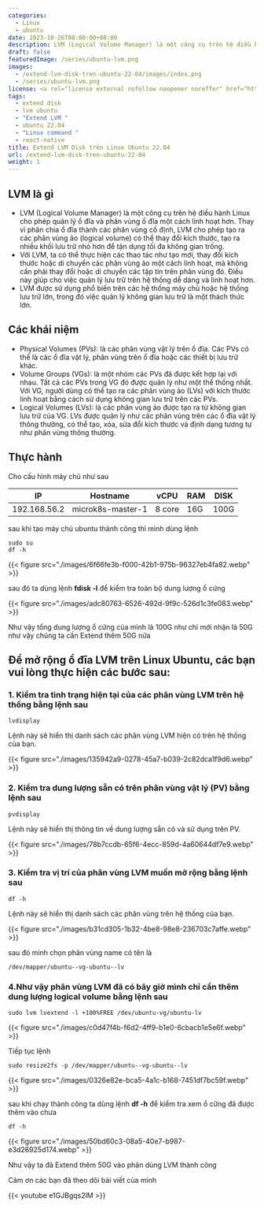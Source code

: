 ```yaml
---
categories:
  - Linux
  - ubuntu
date: 2023-10-26T08:00:00+08:00
description: LVM (Logical Volume Manager) là một công cụ trên hệ điều hành Linux cho phép quản lý ổ đĩa và phân vùng ổ đĩa một cách linh hoạt hơn. Thay vì phân chia ổ đĩa thành các phân vùng cố định, LVM cho phép tạo ra các phân vùng ảo (logical volume) có thể thay đổi kích thước, tạo ra nhiều khối lưu trữ nhỏ hơn để tận dụng tối đa không gian trống.
draft: false
featuredImage: /series/ubuntu-lvm.png
images:
  - /extend-lvm-disk-tren-ubuntu-22-04/images/index.png
  - /series/ubuntu-lvm.png
license: <a rel="license external nofollow noopener noreffer" href="https://creativecommons.org/licenses/by-nc/4.0/" target="_blank">CC BY-NC 4.0</a>
tags:
  - extend disk
  - lvm ubuntu
  - "Extend LVM "
  - ubuntu 22.04
  - "Linux command "
  - react-native
title: Extend LVM Disk trên Linux Ubuntu 22.04
url: /extend-lvm-disk-tren-ubuntu-22-04
weight: 1
---
```


## LVM là gì

- LVM (Logical Volume Manager) là một công cụ trên hệ điều hành Linux cho phép quản lý ổ đĩa và phân vùng ổ đĩa một cách linh hoạt hơn. Thay vì phân chia ổ đĩa thành các phân vùng cố định, LVM cho phép tạo ra các phân vùng ảo (logical volume) có thể thay đổi kích thước, tạo ra nhiều khối lưu trữ nhỏ hơn để tận dụng tối đa không gian trống.
- Với LVM, ta có thể thực hiện các thao tác như tạo mới, thay đổi kích thước hoặc di chuyển các phân vùng ảo một cách linh hoạt, mà không cần phải thay đổi hoặc di chuyển các tập tin trên phân vùng đó. Điều này giúp cho việc quản lý lưu trữ trên hệ thống dễ dàng và linh hoạt hơn.
- LVM được sử dụng phổ biến trên các hệ thống máy chủ hoặc hệ thống lưu trữ lớn, trong đó việc quản lý không gian lưu trữ là một thách thức lớn.

## Các khái niệm

- Physical Volumes (PVs): là các phân vùng vật lý trên ổ đĩa. Các PVs có thể là các ổ đĩa vật lý, phân vùng trên ổ đĩa hoặc các thiết bị lưu trữ khác.
- Volume Groups (VGs): là một nhóm các PVs đã được kết hợp lại với nhau. Tất cả các PVs trong VG đó được quản lý như một thể thống nhất. Với VG, người dùng có thể tạo ra các phân vùng ảo (LVs) với kích thước linh hoạt bằng cách sử dụng không gian lưu trữ trên các PVs.
- Logical Volumes (LVs): là các phân vùng ảo được tạo ra từ không gian lưu trữ của VG. LVs được quản lý như các phân vùng trên các ổ đĩa vật lý thông thường, có thể tạo, xóa, sửa đổi kích thước và định dạng tương tự như phân vùng thông thường.

## Thực hành

Cho cấu hình máy chủ như sau

| IP           | Hostname          | vCPU   | RAM | DISK |
| ------------ | ----------------- | ------ | --- | ---- |
| 192.168.56.2 | microk8s-master-1 | 8 core | 16G | 100G |

sau khi tạo máy chủ ubuntu thành công thì mình dùng lệnh

```
sudo su
df -h
```

{{< figure src="./images/6f66fe3b-f000-42b1-975b-96327eb4fa82.webp" >}}

sau đó ta dùng lệnh **fdisk -l** để kiểm tra toàn bộ dung lượng ổ cứng

{{< figure src="./images/adc80763-6526-492d-9f9c-526d1c3fe083.webp" >}}

Như vậy tổng dung lượng ổ cứng của mình là 100G như chỉ mới nhận là 50G như vậy chúng ta cần Extend thêm 50G nữa

## Để mở rộng ổ đĩa LVM trên Linux Ubuntu, các bạn vui lòng thực hiện các bước sau:

### 1. Kiểm tra tình trạng hiện tại của các phân vùng LVM trên hệ thống bằng lệnh sau

```
lvdisplay
```

Lệnh này sẽ hiển thị danh sách các phân vùng LVM hiện có trên hệ thống của bạn.

{{< figure src="./images/135942a9-0278-45a7-b039-2c82dca1f9d6.webp" >}}

### 2. Kiểm tra dung lượng sẵn có trên phân vùng vật lý (PV) bằng lệnh sau

```
pvdisplay
```

Lệnh này sẽ hiển thị thông tin về dung lượng sẵn có và sử dụng trên PV.

{{< figure src="./images/78b7ccdb-65f6-4ecc-859d-4a60644df7e9.webp" >}}

### 3. Kiểm tra vị trí của phân vùng LVM muốn mở rộng bằng lệnh sau

```
df -h
```

Lệnh này sẽ hiển thị danh sách các phân vùng trên hệ thống của bạn.

{{< figure src="./images/b31cd305-1b32-4be8-98e8-236703c7affe.webp" >}}

sau đó mình chọn phân vùng name có tên là

```
/dev/mapper/ubuntu--vg-ubuntu--lv
```

### 4.Như vậy phân vùng LVM đã có bây giờ mình chỉ cần thêm dung lượng logical volume bằng lệnh sau

```
sudo lvm lvextend -l +100%FREE /dev/ubuntu-vg/ubuntu-lv
```

{{< figure src="./images/c0d47f4b-f6d2-4ff9-b1e0-6cbacb1e5e6f.webp" >}}

Tiếp tục lệnh

```
sudo resize2fs -p /dev/mapper/ubuntu--vg-ubuntu--lv
```

{{< figure src="./images/0326e82e-bca5-4a1c-b168-7451df7bc59f.webp" >}}

sau khi chạy thành công ta dùng lệnh **df -h** để kiểm tra xem ổ cững đã được thêm vào chưa

```
df -h
```

{{< figure src="./images/50bd60c3-08a5-40e7-b987-e3d26925d174.webp" >}}

Như vậy ta đã Extend thêm 50G vào phân dùng LVM thành công

Cảm ơn các bạn đã theo dõi bài viết của mình

{{< youtube e1GJBgqs2lM >}}
